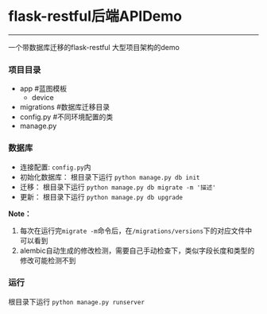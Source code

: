 # flask-restful后端APIDemo
---
一个带数据库迁移的flask-restful 大型项目架构的demo

### 项目目录
- app #蓝图模板
  - device
- migrations #数据库迁移目录
- config.py #不同环境配置的类
- manage.py 
### 数据库

- 连接配置: `config.py`内
- 初始化数据库： 根目录下运行 `python manage.py db init`
- 迁移： 根目录下运行 `python manage.py db migrate -m '描述'`
- 更新： 根目录下运行 `python manage.py db upgrade`

**Note：**
1. 每次在运行完`migrate -m`命令后，在`/migrations/versions`下的对应文件中可以看到
2. alembic自动生成的修改检测，需要自己手动检查下，类似字段长度和类型的修改可能检测不到





### 运行
根目录下运行 `python manage.py runserver`


